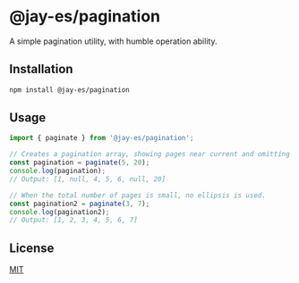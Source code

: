 # @jay-es/pagination

A simple pagination utility, with humble operation ability.

## Installation

```bash
npm install @jay-es/pagination
```

## Usage

```javascript
import { paginate } from '@jay-es/pagination';

// Creates a pagination array, showing pages near current and omitting others.
const pagination = paginate(5, 20);
console.log(pagination);
// Output: [1, null, 4, 5, 6, null, 20]

// When the total number of pages is small, no ellipsis is used.
const pagination2 = paginate(3, 7);
console.log(pagination2);
// Output: [1, 2, 3, 4, 5, 6, 7]
```

## License

[MIT](LICENSE)
